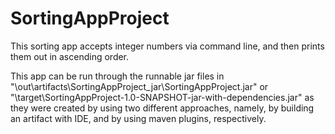 # SortingAppProject

This sorting app accepts integer numbers via command line, and then prints them out in ascending order.

This app can be run through the runnable jar files in "\out\artifacts\SortingAppProject_jar\SortingAppProject.jar" or 
"\target\SortingAppProject-1.0-SNAPSHOT-jar-with-dependencies.jar" as they were created by using two different approaches, namely, by building an artifact with IDE, and by using maven plugins, respectively.
